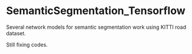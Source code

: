 # SemanticSegmentation_Tensorflow
Several network models for semantic segmentation work using KITTI road dataset.

Still fixing codes.
